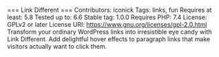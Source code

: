 === Link Different ===
Contributors: iconick
Tags: links, fun
Requires at least: 5.8
Tested up to: 6.6
Stable tag: 1.0.0
Requires PHP: 7.4
License: GPLv2 or later
License URI: https://www.gnu.org/licenses/gpl-2.0.html
Transform your ordinary WordPress links into irresistible eye candy with Link Different. Add delightful hover effects to paragraph links that make visitors actually want to click them.
